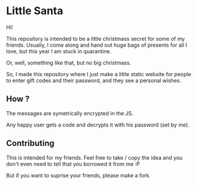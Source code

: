 # Little Santa

Hi! 

This repository is intended to be a little christmass secret for some of my friends.
Usually, I come along and hand out huge bags of presents for all I love, but this year I am stuck in quarantine. 

Or, well, something like that, but no big christmass. 

So, I made this repository where I just make a little static website for people to enter gift codes and their password, 
and they see a personal wishes. 

## How ? 

The messages are symetrically encrypted in the JS.

Any happy user gets a code and decrypts it with his password (set by me). 

## Contributing

This is intended for my friends. Feel free to take / copy the idea and you don't even need to tell that you borrowed it from me :P 

But if you want to suprise your friends, please make a fork. 